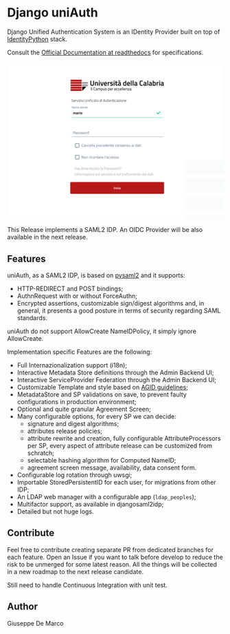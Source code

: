 # Django uniAuth

Django Unified Authentication System is an IDentity Provider built on top of [IdentityPython](https://idpy.org) stack.

Consult the [Official Documentation at readthedocs](https://uniauth.readthedocs.io/en/latest/index.html) for specifications.

![Alt text](documentation/contents/login.png)

This Release implements a SAML2 IDP.
An OIDC Provider will be also available in the next release.


## Features

uniAuth, as a SAML2 IDP, is based on [pysaml2](https://github.com/IdentityPython/pysaml2) and it supports:

- HTTP-REDIRECT and POST bindings;
- AuthnRequest with or without ForceAuthn;
- Encrypted assertions, customizable sign/digest algorithms and, in general, it presents a good posture in terms of security regarding SAML standards.

uniAuth do not support AllowCreate NameIDPolicy, it simply ignore AllowCreate.

Implementation specific Features are the following:

- Full Internazionalization support (i18n);
- Interactive Metadata Store definitions through the Admin Backend UI;
- Interactive ServiceProvider Federation through the Admin Backend UI;
- Customizable Template and style based on [AGID guidelines](https://www.agid.gov.it/it/argomenti/linee-guida-design-pa);
- MetadataStore and SP validations on save, to prevent faulty configurations in production environment;
- Optional and quite granular Agreement Screen;
- Many configurable options, for every SP we can decide:
    - signature and digest algorithms;
    - attributes release policies;
    - attribute rewrite and creation, fully configurable AttributeProcessors per SP, every aspect of attribute release can be customized from schratch;
    - selectable hashing algorithm for Computed NameID;
    - agreement screen message, availability, data consent form.
- Configurable log rotation through uwsgi;
- Importable StoredPersistentID for each user, for migrations from other IDP;
- An LDAP web manager with a configurable app (`ldap_peoples`);
- Multifactor support, as available in djangosaml2idp;
- Detailed but not huge logs.


## Contribute

Feel free to contribute creating separate PR from dedicated branches for each feature.
Open an Issue if you want to talk before develop to reduce the risk to be unmerged for some latest reason.
All the things will be collected in a new roadmap to the next release candidate.

Still need to handle Continuous Integration with unit test.

## Author

Giuseppe De Marco

